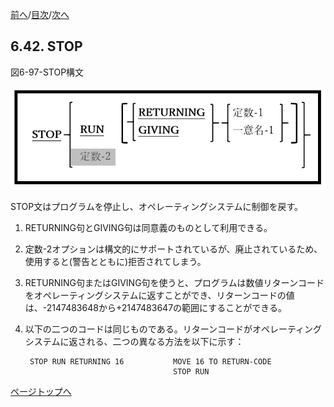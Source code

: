<!--navi start1-->
[前へ](6-41.md)/[目次](https://momo2584.github.io/opensourcecobol.github.io/markdown/TOC.html)/[次へ](6-43.md)
<!--navi end1-->
## 6.42. STOP

図6-97-STOP構文

![alt text](Image/6-97-Stop.png)

STOP文はプログラムを停止し、オペレーティングシステムに制御を戻す。

1. RETURNING句とGIVING句は同意義のものとして利用できる。

2. 定数-2オプションは構文的にサポートされているが、廃止されているため、使用すると(警告とともに)拒否されてしまう。

3. RETURNING句またはGIVING句を使うと、プログラムは数値リターンコードをオペレーティングシステムに返すことができ、リターンコードの値は、-2147483648から+2147483647の範囲にすることができる。

4. 以下の二つのコードは同じものである。リターンコードがオペレーティングシステムに返される、二つの異なる方法を以下に示す：

        STOP RUN RETURNING 16           MOVE 16 TO RETURN-CODE
                                        STOP RUN

<!--navi start2-->

[ページトップへ](6-42.md)
<!--navi end2-->
